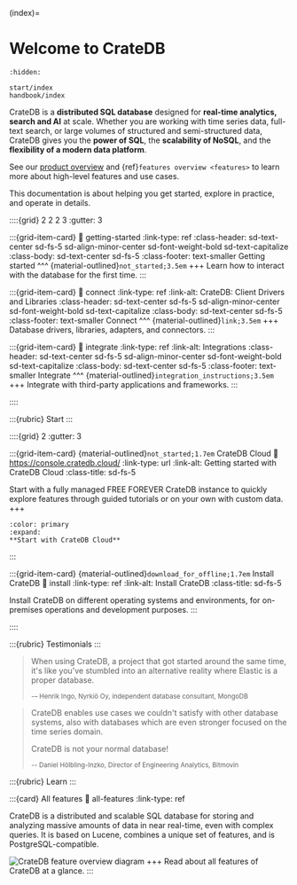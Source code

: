 (index)=

# Welcome to CrateDB

<!--
NOTE: When adding or removing top-level entries in this toctree, you must also
update the corresponding hardcoded links in the theme's sidebartoc.html file:
https://github.com/crate/crate-docs-theme/blob/main/src/crate/theme/rtd/crate/sidebartoc.html

Look for the "Section A: Guide" section in the {% else %} branch.
-->

```{toctree}
:hidden:

start/index
handbook/index
```

CrateDB is a **distributed SQL database** designed for **real-time analytics,
search and AI** at scale. Whether you are working with time series data, full-text
search, or large volumes of structured and semi-structured data, CrateDB gives
you the **power of SQL**, the **scalability of NoSQL**, and the **flexibility
of a modern data platform**.

See our [product overview] and {ref}`features overview <features>` to learn
more about high-level features and use cases.

This documentation is about helping you get started, explore in practice, and
operate in details.

::::{grid} 2 2 2 3
:gutter: 3

:::{grid-item-card}
:link: getting-started
:link-type: ref
:class-header: sd-text-center sd-fs-5 sd-align-minor-center sd-font-weight-bold sd-text-capitalize
:class-body: sd-text-center sd-fs-5
:class-footer: text-smaller
Getting started
^^^
{material-outlined}`not_started;3.5em`
+++
Learn how to interact with the database for the first time.
:::

:::{grid-item-card}
:link: connect
:link-type: ref
:link-alt: CrateDB: Client Drivers and Libraries
:class-header: sd-text-center sd-fs-5 sd-align-minor-center sd-font-weight-bold sd-text-capitalize
:class-body: sd-text-center sd-fs-5
:class-footer: text-smaller
Connect
^^^
{material-outlined}`link;3.5em`
+++
Database drivers, libraries, adapters, and connectors.
:::

:::{grid-item-card}
:link: integrate
:link-type: ref
:link-alt: Integrations
:class-header: sd-text-center sd-fs-5 sd-align-minor-center sd-font-weight-bold sd-text-capitalize
:class-body: sd-text-center sd-fs-5
:class-footer: text-smaller
Integrate
^^^
{material-outlined}`integration_instructions;3.5em`
+++
Integrate with third-party applications and frameworks.
:::

::::


:::{rubric} Start
:::

::::{grid} 2
:gutter: 3

:::{grid-item-card} {material-outlined}`not_started;1.7em` CrateDB Cloud
:link: https://console.cratedb.cloud/
:link-type: url
:link-alt: Getting started with CrateDB Cloud
:class-title: sd-fs-5

Start with a fully managed FREE FOREVER CrateDB instance to quickly explore
features through guided tutorials or on your own with custom data.
+++
```{button-ref} first-steps
:color: primary
:expand:
**Start with CrateDB Cloud**
```
:::

:::{grid-item-card} {material-outlined}`download_for_offline;1.7em` Install CrateDB
:link: install
:link-type: ref
:link-alt: Install CrateDB
:class-title: sd-fs-5

Install CrateDB on different operating systems and environments,
for on-premises operations and development purposes.
:::

::::


:::{rubric} Testimonials
:::

> When using CrateDB, a project that got started around the same time, it's like
you've stumbled into an alternative reality where Elastic is a proper database.
>
> <small>-– Henrik Ingo, Nyrkiö Oy, independent database consultant, MongoDB</small>

> CrateDB enables use cases we couldn't satisfy with other
database systems, also with databases which are even stronger
focused on the time series domain.
>
> CrateDB is not your normal database!
>
> <small>-- Daniel Hölbling-Inzko, Director of Engineering Analytics, Bitmovin</small>


:::{rubric} Learn
:::

:::{card} All features
:link: all-features
:link-type: ref

CrateDB is a distributed and scalable SQL database for storing and analyzing
massive amounts of data in near real-time, even with complex queries. It is
based on Lucene, combines a unique set of features, and is PostgreSQL-compatible.

![CrateDB feature overview diagram](https://cratedb.com/hs-fs/hubfs/nativesql.png?width=800&name=nativesql.png)
+++
Read about all features of CrateDB at a glance.
:::



[Product overview]: https://cratedb.com/database
